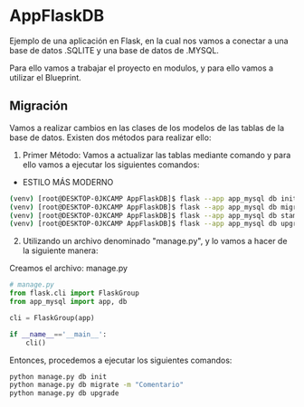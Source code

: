# AppFlaskDB

Ejemplo de una aplicación en Flask, en la cual nos vamos a conectar a una base de datos .SQLITE y una base de datos de .MYSQL.

Para ello vamos a trabajar el proyecto en modulos, y para ello vamos a utilizar el Blueprint.

## Migración

Vamos a realizar cambios en las clases de los modelos de las tablas de la base de datos.
Existen dos métodos para realizar ello:

01. Primer Método: Vamos a actualizar las tablas mediante comando y para ello vamos a ejecutar los siguientes comandos:
* ESTILO MÁS MODERNO

```sh
(venv) [root@DESKTOP-0JKCAMP AppFlaskDB]$ flask --app app_mysql db init ## Comando para iniciarlizar el FOLDER de migraciones
(venv) [root@DESKTOP-0JKCAMP AppFlaskDB]$ flask --app app_mysql db migrate -m "Descripción de la migración"
(venv) [root@DESKTOP-0JKCAMP AppFlaskDB]$ flask --app app_mysql db stamp ## Si es que la base de datos ya se encuentra creada, sino "upgrade"
(venv) [root@DESKTOP-0JKCAMP AppFlaskDB]$ flask --app app_mysql db upgrade
```

02. Utilizando un archivo denominado "manage.py", y lo vamos a hacer de la siguiente manera:

Creamos el archivo: manage.py

```python
# manage.py
from flask.cli import FlaskGroup
from app_mysql import app, db

cli = FlaskGroup(app)

if __name__=='__main__':
    cli()
```

Entonces, procedemos a ejecutar los siguientes comandos:

```sh
python manage.py db init
python manage.py db migrate -m "Comentario"
python manage.py db upgrade
```